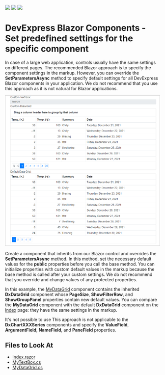 <!-- default badges list -->
![](https://img.shields.io/endpoint?url=https://codecentral.devexpress.com/api/v1/VersionRange/219019222/20.2.6%2B)
[![](https://img.shields.io/badge/Open_in_DevExpress_Support_Center-FF7200?style=flat-square&logo=DevExpress&logoColor=white)](https://supportcenter.devexpress.com/ticket/details/T827941)
[![](https://img.shields.io/badge/📖_How_to_use_DevExpress_Examples-e9f6fc?style=flat-square)](https://docs.devexpress.com/GeneralInformation/403183)
<!-- default badges end -->

# DevExpress Blazor Components - Set predefined settings for the specific component

In case of a large web application, controls usually have the same settings on different pages. The recommended Blazor approach is to specify the component settings in the markup. However, you can override the  **SetParametersAsync** method to specify default settings for all DevExpress Blazor components in your application. We do not recommend that you use this approach as it is not natural for Blazor applications.

![Grid with predefined settings and default](images/result.png)

Create a component that inherits from our Blazor control and overrides the **SetParametersAsync** method. In this method, set the necessary default values for the **public** properties before you call the base method. You can initialize properties with custom default values in the markup because the base method is called after your custom settings. We do not recommend that you override and change values of any protected properties.

In this example, the [MyDataGrid](./CS/DxBlazorComponentsDefaultSettings/Components/MyDataGrid.cs) component contains the inherited **DxDataGrid** component whose **PageSize**, **ShowFilterRow**, and **ShowGroupPanel** properties contain new default values. You can compare the **MyDataGrid** component with the default **DxDataGrid** component on the [Index](./CS/DxBlazorComponentsDefaultSettings/Pages/Index.razor) page: they have the same settings in the markup.

It's not possible to use This approach is not applicable to the **DxChartXXXSeries** components and specify the **ValueField**, **ArgumentField**, **NameField**, and **PaneField** properties.

## Files to Look At

* [Index.razor](./CS/DxBlazorComponentsDefaultSettings/Pages/Index.razor)
* [MyTextBox.cs](./CS/DxBlazorComponentsDefaultSettings/Components/MyTextBox.cs)
* [MyDataGrid.cs](./CS/DxBlazorComponentsDefaultSettings/Components/MyDataGrid.cs)